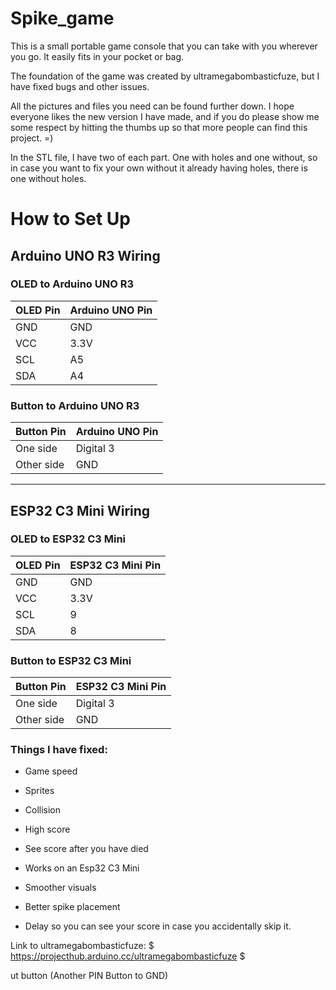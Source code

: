 # Spike_game
This is a small portable game console that you can take with you wherever you go. It easily fits in your pocket or bag.

The foundation of the game was created by ultramegabombasticfuze, but I have fixed bugs and other issues. 

 All the pictures and files you need can be found further down. I hope everyone likes the new version I have made, and if you do please show me some respect by hitting the thumbs up so that more people can find this project. =) 

 In the STL file, I have two of each part. One with holes and one without, so in case you want to fix your own without it already having holes, there is one without holes. 

 # How to Set Up

## Arduino UNO R3 Wiring

### OLED to Arduino UNO R3
| OLED Pin | Arduino UNO Pin |
|----------|-----------------|
| GND      | GND             |
| VCC      | 3.3V            |
| SCL      | A5              |
| SDA      | A4              |

### Button to Arduino UNO R3
| Button Pin | Arduino UNO Pin |
|------------|-----------------|
| One side   | Digital 3       |
| Other side | GND             |

---

## ESP32 C3 Mini Wiring

### OLED to ESP32 C3 Mini
| OLED Pin | ESP32 C3 Mini Pin |
|----------|-------------------|
| GND      | GND               |
| VCC      | 3.3V              |
| SCL      | 9                 |
| SDA      | 8                 |

### Button to ESP32 C3 Mini
| Button Pin | ESP32 C3 Mini Pin |
|------------|-------------------|
| One side   | Digital 3         |
| Other side | GND               |


 ### Things I have fixed: 

- Game speed 

- Sprites

- Collision 

- High score 

- See score after you have died 

- Works on an Esp32 C3 Mini

- Smoother visuals 

- Better spike placement 

- Delay so you can see your score in case you accidentally skip it. 

Link to ultramegabombasticfuze: $ https://projecthub.arduino.cc/ultramegabombasticfuze $ 


ut button (Another PIN Button to GND)
